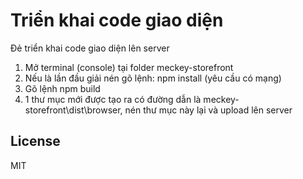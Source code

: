 # Triển khai code giao diện

Đẻ triển khai code giao diện lên server

1. Mở terminal (console) tại folder meckey-storefront
2. Nếu là lần đầu giải nén gõ lệnh: npm install (yêu cầu có mạng)
3. Gõ lệnh npm build
4. 1 thư mục mới được tạo ra có đường dẫn là meckey-storefront\dist\browser, nén thư mục này lại và upload lên server
## License

MIT


